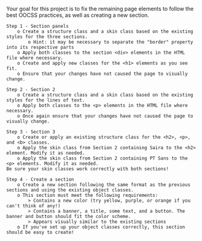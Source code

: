 Your goal for this project is to fix the remaining page elements to follow the best OOCSS practices, as well as creating a new section.

	Step 1 - Section panels
		o Create a structure class and a skin class based on the existing styles for the three sections.
			o Hint: it may be necessary to separate the "border" property into its respective parts
		o Apply both classes to the section <div> elements in the HTML file where necessary.
		o Create and apply new classes for the <h1> elements as you see fit.
		o Ensure that your changes have not caused the page to visually change.
		
	Step 2 - Section 2
		o Create a structure class and a skin class based on the existing styles for the lines of text.
		o Apply both classes to the <p> elements in the HTML file where necessary.
		o Once again ensure that your changes have not caused the page to visually change.
		
	Step 3 - Section 3
		o Create or apply an existing structure class for the <h2>, <p>, and <b> classes.
		o Apply the skin class from Section 2 containing Saira to the <h2> element. Modify it as needed.
		o Apply the skin class from Section 2 containing PT Sans to the <p> elements. Modify it as needed.
	Be sure your skin classes work correctly with both sections!
	
	Step 4 - Create a section
		o Create a new section following the same format as the previous sections and using the existing object classes. 
		o This section must meet the following requirements:
			> Contains a new color (try yellow, purple, or orange if you can't think of any!)
			> Contains a banner, a title, some text, and a button. The banner and button should fit the color scheme.
			> Appears visually similar to the existing sections
		o If you've set up your object classes correctly, this section should be easy to create!
